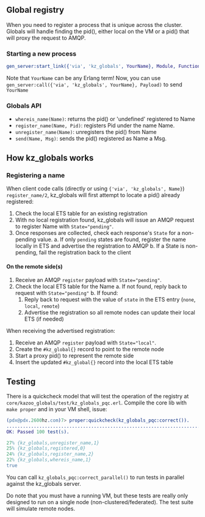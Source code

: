 ## Global registry

When you need to register a process that is unique across the cluster. Globals will handle finding the pid(), either local on the VM or a pid() that will proxy the request to AMQP.

### Starting a new process

```erlang
gen_server:start_link({'via', 'kz_globals', YourName}, Module, Function, Args).
```

Note that `YourName` can be any Erlang term! Now, you can use `gen_server:call({'via', 'kz_globals', YourName}, Payload)` to send `YourName`

### Globals API

* `whereis_name(Name)`: returns the pid() or 'undefined' registered to Name
* `register_name(Name, Pid)`: registers Pid under the name Name.
* `unregister_name(Name)`: unregisters the pid() from Name
* `send(Name, Msg)`: sends the pid() registered as Name a Msg.

## How kz_globals works

### Registering a name

When client code calls (directly or using `{'via', 'kz_globals', Name}`) `register_name/2`, kz_globals will first attempt to locate a pid() already registered:

1. Check the local ETS table for an existing registration
2. With no local registration found, kz_globals will issue an AMQP request to register Name with `State="pending"`.
3. Once responses are collected, check each response's `State` for a non-pending value.
  a. If only `pending` states are found, register the name locally in ETS and advertise the registration to AMQP
  b. If a State is non-pending, fail the registration back to the client

#### On the remote side(s)

1. Receive an AMQP `register` payload with `State="pending"`.
2. Check the local ETS table for the Name
  a. If not found, reply back to request with `State="pending"`
  b. If found:
      1. Reply back to request with the value of `state` in the ETS entry (`none`, `local`, `remote`)
      2. Advertise the registration so all remote nodes can update their local ETS (if needed)

When receiving the advertised registration:

1. Receive an AMQP `register` payload with `State="local"`.
2. Create the `#kz_global{}` record to point to the remote node
3. Start a proxy pid() to represent the remote side
4. Insert the updated `#kz_global{}` record into the local ETS table

## Testing

There is a quickcheck model that will test the operation of the registry at `core/kazoo_globals/test/kz_globals_pqc.erl`. Compile the core lib with `make proper` and in your VM shell, issue:

```erlang
(pdx@pdx.2600hz.com)7> proper:quickcheck(kz_globals_pqc:correct()).
....................................................................................................
OK: Passed 100 test(s).

27% {kz_globals,unregister_name,1}
25% {kz_globals,registered,0}
24% {kz_globals,register_name,2}
22% {kz_globals,whereis_name,1}
true
```

You can call `kz_globals_pqc:correct_parallel()` to run tests in parallel against the kz_globals server.

Do note that you must have a running VM, but these tests are really only designed to run on a single node (non-clustered/federated). The test suite will simulate remote nodes.
